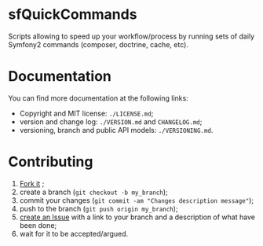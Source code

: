 sfQuickCommands
===============

Scripts allowing to speed up your workflow/process by running sets of daily
Symfony2 commands (composer, doctrine, cache, etc).

Documentation
=============

You can find more documentation at the following links:

* Copyright and MIT license: ``./LICENSE.md``;
* version and change log: ``./VERSION.md`` and ``CHANGELOG.md``;
* versioning, branch and public API models: ``./VERSIONING.md``.

Contributing
============

1. [Fork it](https://github.com/gnugat/GnugatQuickCommandsBundle/fork_select) ;
2. create a branch (``git checkout -b my_branch``);
3. commit your changes (``git commit -am "Changes description message"``);
4. push to the branch (``git push origin my_branch``);
5. [create an Issue](https://github.com/gnugat/GnugatQuickCommandsBundle/issues)
   with a link to your branch and a description of what have been done;
6. wait for it to be accepted/argued.
